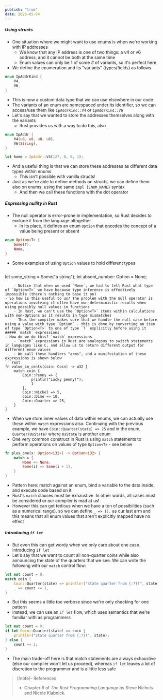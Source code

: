 ```yaml
---
publish: "true"
date: 2025-05-04
---
```


##### Using structs
- One situation where we might want to use enums is when we're working with IP addresses
	- We know that any IP address is one of two things: a v4 or v6 address, and it cannot be both at the same time
	- Enum values can only be 1 of some # of variants, so it's perfect here
- We define the enumeration and its "variants" (types/fields) as follows
```rust
enum IpAddrKind {
	V4,
	V6,
}
```
- This is now a custom data type that we can use elsewhere in our code
- The variants of an enum are namespaced under its identifier, so we can access/use them like `IpAddrKind::V4` or `IpAddrKind::V6`
- Let's say that we wanted to store the addresses themselves along with the variants
	- Rust provides us with a way to do this, also
```rust
enum IpAddr {
	V4(u8, u8, u8, u8),
	V6(String),
}

let home = IpAddr::V4(127, 0, 0, 1);
```
- And a useful thing is that we can store these addresses as different data types within enums
	- This isn't possible with vanilla structs!
- Just as we're able to define methods on structs, we can define them also on enums, using the same `impl {ENUM_NAME}` syntax
	- And then we call these functions with the dot operator
##### Expressing nullity in Rust
- The null operator is error-prone in implementation, so Rust decides to exclude it from the language altogether
	- In its place, it defines an enum `Option` that encodes the concept of a value being present or absent
```rust
enum Option<T> {
	Some(T),
	None,
}
```
- Some examples of using `Option` values to hold different types
	```rust
let some_string = Some("a string");
let absent_number: Option<i32> = None;
```
	- Notice that when we used `None`, we had to tell Rust what type of `Option<T>` we have because type inference is effectively impossible (there's nothing to base it on)
- So how is this useful to us? The problem with the null operator is operations involving it often have non-deterministic results when using possibly null values in functions
	- In Rust, we can't use the `Option<T>` items within calculations with non-Options as it results in type mismatches
	- Thus the compiler makes sure that we handle the null case before using a value with type `Option` - this is done by converting an item of type `Option<T>` to one of type `T` explicitly before using it
##### `match` expressions
- How do we do this? `match` expressions
	- `match` expressions in Rust are analogous to switch statements in languages like C, and allow us to return different output for different enum values
	- We call these handlers "arms", and a manifestation of these expressions is shown below
```rust
fn value_in_cents(coin: Coin) -> u32 {
	match coin {
		Coin::Penny => {
			println("Lucky penny!");
			1
		},
		Coin::Nickel => 5,
		Coin::Dime => 10,
		Coin::Quarter => 25,
	}
}
```
- When we store inner values of data within enums, we can actually use these within `match` expressions also. Continuing with the previous example, we have `Coin::Quarter(state) => 25` and in the enum, `Quarter(UsState)` where `UsState` is another enum
- One very common construct in Rust is using `match` statements to perform operations on values of type `Option<T>` - see below
```rust
fn plus_one(x: Option<i32>) -> Option<i32> {
	match x {
		None => None,
		Some(i) => Some(i + 1),
	}
}
```
- Pattern here: match against an enum, bind a variable to the data inside, and execute code based on it
- Rust's `match` clauses must be exhaustive. In other words, all cases must be considered or our compiler is mad at us!
- However this can get tedious when we have a ton of possibilities (such as a numerical range), so we can define `_ => (),` as our last arm and this means that all enum values that aren't explicitly mapped have no effect
##### Introducing `if let`
- But even this can get wordy when we only care about one case. Introducing `if let`
- Let's say that we want to count all non-quarter coins while also announcing the state of the quarters that we see. We can write the following with our `match` control flow:
```rust
let mut count = 0;
match coin {
	Coin::Quarter(state) => println!("State quarter from {:?}!", state),
	_ => count += 1,
}
```
- But this seems a little too verbose since we're only checking for one pattern
- Instead, we can use an `if let` flow, which uses semantics that we're familiar with as programmers
```rust
let mut count = 0;
if let Coin::Quarter(state) == coin {
	println!("State quarter from {:?}!", state);
} else {
	count += 1;
}
```
- The main trade-off here is that match statements are always exhaustive (else our compiler won't let us proceed), whereas `if let` leaves a lot of discretion to the programmer and is a little less safe
> [!note]- References
> - Chapter 6 of *The Rust Programming Language* by Steve Nichols and Nicole Klabnick.